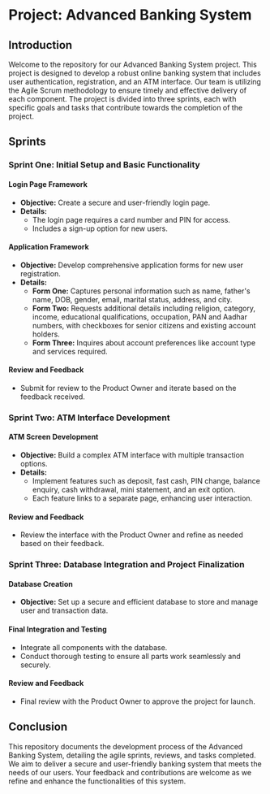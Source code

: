 # Project: Advanced Banking System

## Introduction
Welcome to the repository for our Advanced Banking System project. This project is designed to develop a robust online banking system that includes user authentication, registration, and an ATM interface. Our team is utilizing the Agile Scrum methodology to ensure timely and effective delivery of each component. The project is divided into three sprints, each with specific goals and tasks that contribute towards the completion of the project.

## Sprints

### Sprint One: Initial Setup and Basic Functionality

#### Login Page Framework
- **Objective:** Create a secure and user-friendly login page.
- **Details:**
  - The login page requires a card number and PIN for access.
  - Includes a sign-up option for new users.

#### Application Framework
- **Objective:** Develop comprehensive application forms for new user registration.
- **Details:**
  - **Form One:** Captures personal information such as name, father's name, DOB, gender, email, marital status, address, and city.
  - **Form Two:** Requests additional details including religion, category, income, educational qualifications, occupation, PAN and Aadhar numbers, with checkboxes for senior citizens and existing account holders.
  - **Form Three:** Inquires about account preferences like account type and services required.

#### Review and Feedback
- Submit for review to the Product Owner and iterate based on the feedback received.

### Sprint Two: ATM Interface Development

#### ATM Screen Development
- **Objective:** Build a complex ATM interface with multiple transaction options.
- **Details:**
  - Implement features such as deposit, fast cash, PIN change, balance enquiry, cash withdrawal, mini statement, and an exit option.
  - Each feature links to a separate page, enhancing user interaction.

#### Review and Feedback
- Review the interface with the Product Owner and refine as needed based on their feedback.

### Sprint Three: Database Integration and Project Finalization

#### Database Creation
- **Objective:** Set up a secure and efficient database to store and manage user and transaction data.
  
#### Final Integration and Testing
- Integrate all components with the database.
- Conduct thorough testing to ensure all parts work seamlessly and securely.

#### Review and Feedback
- Final review with the Product Owner to approve the project for launch.

## Conclusion
This repository documents the development process of the Advanced Banking System, detailing the agile sprints, reviews, and tasks completed. We aim to deliver a secure and user-friendly banking system that meets the needs of our users. Your feedback and contributions are welcome as we refine and enhance the functionalities of this system.

